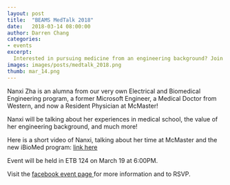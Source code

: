 ```yaml
---
layout: post
title:  "BEAMS MedTalk 2018"
date:   2018-03-14 08:00:00
author: Darren Chang
categories: 
- events
excerpt:
  Interested in pursuing medicine from an engineering background? Join us in ETB 124 on March 19 at 6:00PM for an exciting talk from Nanxi Zha! 
images: images/posts/medtalk_2018.png
thumb: mar_14.png
---
```



Nanxi Zha is an alumna from our very own Electrical and Biomedical Engineering program, a former Microsoft Engineer, a Medical Doctor from Western, and now a Resident Physician at McMaster!

Nanxi will be talking about her experiences in medical school, the value of her engineering background, and much more! 

Here is a short video of Nanxi, talking about her time at McMaster and the new iBioMed program: [link here ](https://www.youtube.com/watch?v=De11F4Rjzk8)

Event will be held in ETB 124 on March 19 at 6:00PM.

Visit the [facebook event page ](https://www.facebook.com/events/344040452769160/) for more information and to RSVP. 